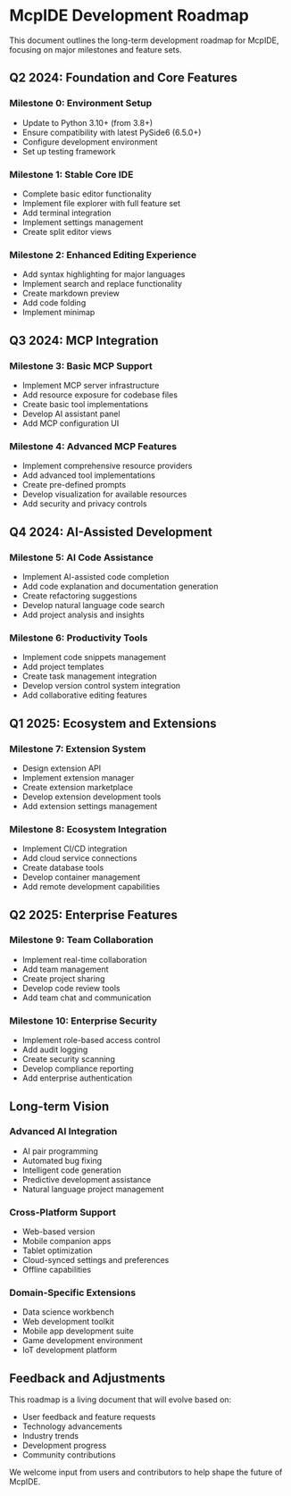 # McpIDE Development Roadmap

This document outlines the long-term development roadmap for McpIDE, focusing on major milestones and feature sets.

## Q2 2024: Foundation and Core Features

### Milestone 0: Environment Setup
- Update to Python 3.10+ (from 3.8+)
- Ensure compatibility with latest PySide6 (6.5.0+)
- Configure development environment
- Set up testing framework

### Milestone 1: Stable Core IDE
- Complete basic editor functionality
- Implement file explorer with full feature set
- Add terminal integration
- Implement settings management
- Create split editor views

### Milestone 2: Enhanced Editing Experience
- Add syntax highlighting for major languages
- Implement search and replace functionality
- Create markdown preview
- Add code folding
- Implement minimap

## Q3 2024: MCP Integration

### Milestone 3: Basic MCP Support
- Implement MCP server infrastructure
- Add resource exposure for codebase files
- Create basic tool implementations
- Develop AI assistant panel
- Add MCP configuration UI

### Milestone 4: Advanced MCP Features
- Implement comprehensive resource providers
- Add advanced tool implementations
- Create pre-defined prompts
- Develop visualization for available resources
- Add security and privacy controls

## Q4 2024: AI-Assisted Development

### Milestone 5: AI Code Assistance
- Implement AI-assisted code completion
- Add code explanation and documentation generation
- Create refactoring suggestions
- Develop natural language code search
- Add project analysis and insights

### Milestone 6: Productivity Tools
- Implement code snippets management
- Add project templates
- Create task management integration
- Develop version control system integration
- Add collaborative editing features

## Q1 2025: Ecosystem and Extensions

### Milestone 7: Extension System
- Design extension API
- Implement extension manager
- Create extension marketplace
- Develop extension development tools
- Add extension settings management

### Milestone 8: Ecosystem Integration
- Implement CI/CD integration
- Add cloud service connections
- Create database tools
- Develop container management
- Add remote development capabilities

## Q2 2025: Enterprise Features

### Milestone 9: Team Collaboration
- Implement real-time collaboration
- Add team management
- Create project sharing
- Develop code review tools
- Add team chat and communication

### Milestone 10: Enterprise Security
- Implement role-based access control
- Add audit logging
- Create security scanning
- Develop compliance reporting
- Add enterprise authentication

## Long-term Vision

### Advanced AI Integration
- AI pair programming
- Automated bug fixing
- Intelligent code generation
- Predictive development assistance
- Natural language project management

### Cross-Platform Support
- Web-based version
- Mobile companion apps
- Tablet optimization
- Cloud-synced settings and preferences
- Offline capabilities

### Domain-Specific Extensions
- Data science workbench
- Web development toolkit
- Mobile app development suite
- Game development environment
- IoT development platform

## Feedback and Adjustments

This roadmap is a living document that will evolve based on:
- User feedback and feature requests
- Technology advancements
- Industry trends
- Development progress
- Community contributions

We welcome input from users and contributors to help shape the future of McpIDE.

